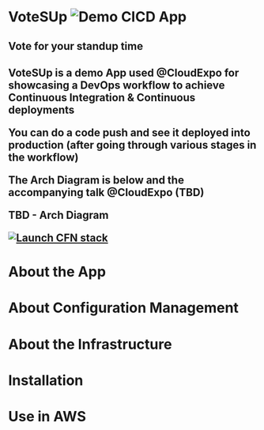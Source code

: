 # VoteSUp ![Demo CICD App](http://url/to/img.png)

<h2>Vote for your standup time<h2>

VoteSUp is a demo App used @CloudExpo for showcasing a DevOps workflow to achieve Continuous Integration & Continuous deployments

You can do a code push and see it deployed into production (after going through various stages in the workflow)

The Arch Diagram is below and the accompanying talk @CloudExpo (TBD)

TBD - Arch Diagram

[![Launch CFN stack](https://s3.amazonaws.com/votesup-demosungardas/public/cloudformation-launch-stack.png)](https://console.aws.amazon.com/cloudformation/home?region=us-east-1#cstack=sn%7En6%7Cturl%7Ehttps://s3.amazonaws.com/votesup-demosungardas/cloudformation/VoteSUp-root.json)

# About the App

# About Configuration Management

# About the Infrastructure
 
# Installation

# Use in AWS